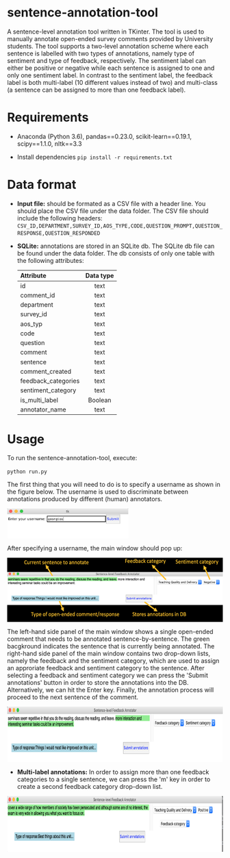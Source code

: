 # sentence-annotation-tool
A sentence-level annotation tool written in TKinter. 
The tool is used to manually annotate open-ended survey comments provided by University students. 
The tool supports a two-level annotation scheme where each sentence is labelled with two types of annotations, namely type of sentiment and type of feedback, respectively. 
The sentiment label can either be positive or negative while each sentence is assigned to one and only one sentiment label. 
In contrast to the sentiment label, the feedback label is both multi-label (10 different values instead of two) 
and multi-class (a sentence can be assigned to more than one feedback label).  

# Requirements
* Anaconda (Python 3.6), pandas==0.23.0, scikit-learn==0.19.1, scipy==1.1.0, nltk==3.3


* Install dependencies `pip install -r requirements.txt`


# Data format 

* **Input file:** should be formated as a CSV file with a header line. You should place the CSV file under the data folder. The CSV file should include the following headers:
`CSV_ID,DEPARTMENT,SURVEY_ID,AOS_TYPE,CODE,QUESTION_PROMPT,QUESTION_RESPONSE,QUESTION_RESPONDED`

* **SQLite:** annotations are stored in an SQLite db. The SQLite db file can be found under the data folder. The db consists of only one table with the following attributes:

      
    | Attribute        | Data type           | 
    | ------------- |:-------------:| 
    | id      | text | 
    | comment_id      | text      |    
    | department | text |
    | survey_id | text |
    | aos_typ | text |
    | code | text |
    | question | text |
    | comment | text |
    | sentence | text |
    | comment_created | text |
    | feedback_categories | text |
    | sentiment_category | text |
    | is_multi_label | Boolean |
    | annotator_name | text |   
    
# Usage
To run the sentence-annotation-tool, execute:

`python run.py`
 
The first thing that you will need to do is to specify a username as shown in the figure below. 
The username is used to discriminate between annotations produced by different (human) annotators.
  
<img align="center"  height="70" src="https://raw.githubusercontent.com/gkontonatsios/sentence-annotation-tool/master/figures/username.png">

After specifying a username, the main window should pop up:  

<img align="center"  height="150" src="https://raw.githubusercontent.com/gkontonatsios/sentence-annotation-tool/master/figures/main_window.png">

The left-hand side panel of the main window shows a single open-ended comment that needs to be annotated sentence-by-sentence. The green bacgkround indicates the sentence that is currently being annotated. 
The right-hand side panel of the main window contains two drop-down lists, namely the feedback and the sentiment category, which are used to assign an approriate feedback and sentiment category to the sentence. 
After selecting a feedback and sentiment category we can press the 'Submit annotations' button in order to store the annotations into the DB. 
Alternatively, we can hit the Enter key. 
Finally, the annotation process will proceed to the next sentence of the comment.

<img align="center"  height="130" src="https://raw.githubusercontent.com/gkontonatsios/sentence-annotation-tool/master/figures/main_window_2.png">

<br />

* **Multi-label annotations:** In order to assign more than one feedback categories to a single sentence, we can press the 'm' key in order to create a second feedback category drop-down list.
 
<img align="center"  height="130" src="https://raw.githubusercontent.com/gkontonatsios/sentence-annotation-tool/master/figures/main_window_3.png"> 